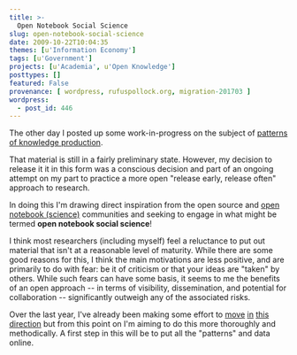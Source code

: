 ```yaml
---
title: >-
  Open Notebook Social Science
slug: open-notebook-social-science
date: 2009-10-22T10:04:35
themes: [u'Information Economy']
tags: [u'Government']
projects: [u'Academia', u'Open Knowledge']
posttypes: []
featured: False
provenance: [ wordpress, rufuspollock.org, migration-201703 ]
wordpress:
  - post_id: 446
---
```


The other day I posted up some work-in-progress on the subject of [patterns of knowledge production](/2009/10/15/exploring-patterns-of-knowledge-production-2/).

That material is still in a fairly preliminary state. However, my decision to release it it in this form was a conscious decision and part of an ongoing attempt on my part to practice a more open "release early, release often" approach to research.

In doing this I'm drawing direct inspiration from the open source and [open notebook (science)][ons] communities and seeking to engage in what might be termed **open notebook social science**!

[ons]: http://en.wikipedia.org/wiki/Open_Notebook_Science

I think most researchers (including myself) feel a reluctance to put out material that isn't at a reasonable level of maturity. While there are some good reasons for this, I think the main motivations are less positive, and are primarily to do with fear: be it of criticism or that your ideas are "taken" by others. While such fears can have some basis, it seems to me the benefits of an open approach -- in terms of visibility, dissemination, and potential for collaboration -- significantly outweigh any of the associated risks. 

Over the last year, I've already been making some effort to [move][1] [in][2] [this][3] [direction][4] but from this point on I'm aiming to do this more thoroughly and methodically. A first step in this will be to put all the "patterns" and data online.

[1]: http://www.rufuspollock.org/2008/11/24/visualizing-technology-flows-from-patent-data/
[2]: http://www.rufuspollock.org/2009/05/22/visualizing-technology-flows-over-time-i/

[3]: http://www.rufuspollock.org/2009/03/12/computing-copyright-or-public-domain-status-of-cultural-works/
[4]: http://www.rufuspollock.org/2009/07/16/size-of-the-public-domain-ii/


